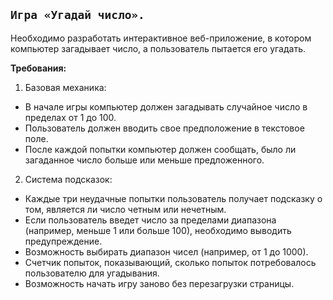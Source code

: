 ## `Игра «Угадай число».`
Необходимо разработать интерактивное веб-приложение, в котором компьютер загадывает число, а пользователь пытается его угадать.

__Требования:__
1. Базовая механика:
 - В начале игры компьютер должен загадывать случайное число в пределах от 1 до 100.
 - Пользователь должен вводить свое предположение в текстовое поле.
 - После каждой попытки компьютер должен сообщать, было ли загаданное число больше или меньше предложенного.
2. Система подсказок:
 - Каждые три неудачные попытки пользователь получает подсказку о том, является ли число четным или нечетным.
 - Если пользователь введет число за пределами диапазона (например, меньше 1 или больше 100), необходимо выводить предупреждение.
 - Возможность выбирать диапазон чисел (например, от 1 до 1000).
 - Счетчик попыток, показывающий, сколько попыток потребовалось пользователю для угадывания.
 - Возможность начать игру заново без перезагрузки страницы.

